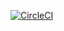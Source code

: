 [![CircleCI](https://circleci.com/gh/CouchCat/swingly/tree/master.svg?style=svg&circle-token=72febdd0a06420c0363a830a2fa10f0fd265c4f3)](https://circleci.com/gh/CouchCat/swingly/tree/master)